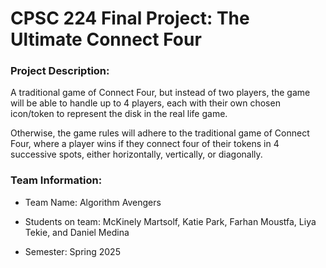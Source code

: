# CPSC 224 Final Project: The Ultimate Connect Four

### Project Description:
A traditional game of Connect Four, but instead of two players, the game
will be able to handle up to 4 players, each with their own chosen icon/token
to represent the disk in the real life game.

Otherwise, the game rules will adhere to the traditional game of Connect Four,
where a player wins if they connect four of their tokens in 4 successive spots,
either horizontally, vertically, or diagonally. 

### Team Information:

- Team Name: Algorithm Avengers  
- Students on team: McKinely Martsolf, Katie Park, Farhan Moustfa,
                    Liya Tekie, and Daniel Medina

- Semester: Spring 2025


